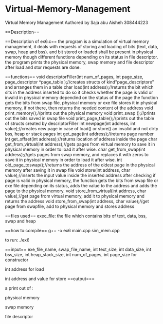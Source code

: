 # Virtual-Memory-Management
Virtual Memory Management
Authored by Saja abu Aisheh
308444223

==Description==

==Description of ex6.c==
the program is a simulation of virtual memory management, it deals with requests of storing and loading of bits (text, data, swap, heap and bss).
and bit stored or loaded shall be present in physical memory though different functions depending on its status in file descriptor. 
the program prints the physical memory, swap memory and file descriptor after load and stor requests are done.


==functions== 
    void descriptorFiller(int num_of_pages, int page_size, page_descriptor *page_table );//creates structs of kind"page_descriptore" and arranges them in a table
    char load(int address);//returns the bit which sits in the address inserted to do so it checks whether the page is valid or invalid in physical memory dependind on the status of the page the function gets the bits from swap file, physical memory or exe file stores it in physical memory, if not there, then returns the needed content of the address
    void print_memory();//prints out the physical memory
    void print_swap ();//prints out the bits saved in swap file
    void print_page_table();//prints out the table of structs created by descriptorFiller
    int newpage(int address, int value);//creates new page in case of load() or store() an invalid and not dirty bss, heap or stack pages
    int get_page(int address);//returns page number
    int get_offset(int address);//returns location of address inside the page
    char get_from_virtual(int address);//gets pages from virtual memory to save it in physical memory in order to load it after wise.
    char get_from_swap(int address);//gets pages from swap memory, and replaces it with zeros to save it in physical memory in order to load it after wise.
    int old_page_toswap();//returns the address of the oldest page in the physical memory after saving it in swap file
    void store(int address, char value);//inserts the input value inside the inserted address after checking if page is valid in physical memory, the function gets the bits from swap file or exe file depending on its status, adds the value to the address and adds the page to the physical memory.
    void store_from_virtual(int address, char value);//get page from virtual memory, add it to physical memory and returns the address
    void store_from_swap(int address, char value);//get page from swapfile, add to physical memory and stores address

==files used== 
exec_file: the file which contains bits of text, data, bss, swap and heap 

==how to compile== 
 g++ -o ex6  main.cpp sim_mem.cpp
 
to run: ./ex6

==input== 
exe_file_name, swap_file_name, int text_size, int data_size, int bss_size, int heap_stack_size, int num_of_pages, int page_size for constructor

int address for load 

int address and value for store 
==output=== 

a print out of : 

physical memory 

swap memory 

file descriptor 
